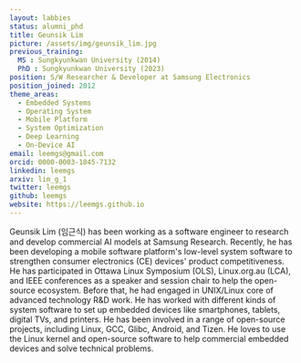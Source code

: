 ```yaml
---
layout: labbies
status: alumni_phd
title: Geunsik Lim
picture: /assets/img/geunsik_lim.jpg
previous_training:
  MS : Sungkyunkwan University (2014)
  PhD : Sungkyunkwan University (2023)
position: S/W Researcher & Developer at Samsung Electronics
position_joined: 2012
theme_areas:
  - Embedded Systems
  - Operating System
  - Mobile Platform
  - System Optimization
  - Deep Learning
  - On-Device AI
email: leemgs@gmail.com
orcid: 0000-0003-1845-7132
linkedin: leemgs
arxiv: lim_g_1
twitter: leemgs
github: leemgs
website: https://leemgs.github.io
---
```


Geunsik Lim (임근식) has been working as a software engineer to research and develop commercial AI models at Samsung Research. Recently, he has been developing a mobile software platform's low-level system software to strengthen consumer electronics (CE) devices' product competitiveness. He has participated in Ottawa Linux Symposium (OLS), Linux.org.au (LCA), and IEEE conferences as a speaker and session chair to help the open-source ecosystem. Before that, he had engaged in UNIX/Linux core of advanced technology R&D work. He has worked with different kinds of system software to set up embedded devices like smartphones, tablets, digital TVs, and printers. He has been involved in a range of open-source projects, including Linux, GCC, Glibc, Android, and Tizen. He loves to use the Linux kernel and open-source software to help commercial embedded devices and solve technical problems.
